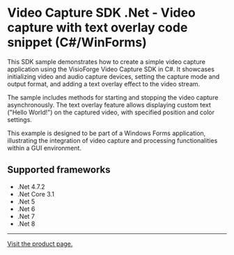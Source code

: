 ﻿# Video Capture SDK .Net - Video capture with text overlay code snippet (C#/WinForms)

This SDK sample demonstrates how to create a simple video capture application using the VisioForge Video Capture SDK in C#. It showcases initializing video and audio capture devices, setting the capture mode and output format, and adding a text overlay effect to the video stream.

The sample includes methods for starting and stopping the video capture asynchronously. The text overlay feature allows displaying custom text ("Hello World!") on the captured video, with specified position and color settings.

This example is designed to be part of a Windows Forms application, illustrating the integration of video capture and processing functionalities within a GUI environment.

## Supported frameworks

* .Net 4.7.2
* .Net Core 3.1
* .Net 5
* .Net 6
* .Net 7
* .Net 8

---

[Visit the product page.](https://www.visioforge.com/video-capture-sdk-net)
